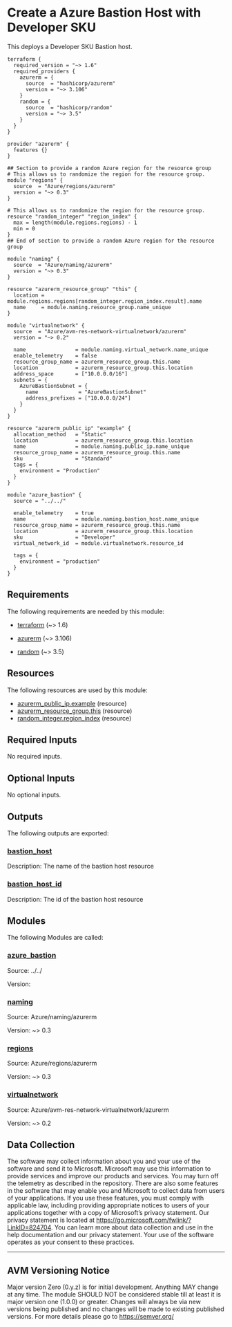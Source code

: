 <!-- BEGIN_TF_DOCS -->
# Create a Azure Bastion Host with Developer SKU

This deploys a Developer SKU Bastion host.

```hcl
terraform {
  required_version = "~> 1.6"
  required_providers {
    azurerm = {
      source  = "hashicorp/azurerm"
      version = "~> 3.106"
    }
    random = {
      source  = "hashicorp/random"
      version = "~> 3.5"
    }
  }
}

provider "azurerm" {
  features {}
}

## Section to provide a random Azure region for the resource group
# This allows us to randomize the region for the resource group.
module "regions" {
  source  = "Azure/regions/azurerm"
  version = "~> 0.3"
}

# This allows us to randomize the region for the resource group.
resource "random_integer" "region_index" {
  max = length(module.regions.regions) - 1
  min = 0
}
## End of section to provide a random Azure region for the resource group

module "naming" {
  source  = "Azure/naming/azurerm"
  version = "~> 0.3"
}

resource "azurerm_resource_group" "this" {
  location = module.regions.regions[random_integer.region_index.result].name
  name     = module.naming.resource_group.name_unique
}

module "virtualnetwork" {
  source  = "Azure/avm-res-network-virtualnetwork/azurerm"
  version = "~> 0.2"

  name                = module.naming.virtual_network.name_unique
  enable_telemetry    = false
  resource_group_name = azurerm_resource_group.this.name
  location            = azurerm_resource_group.this.location
  address_space       = ["10.0.0.0/16"]
  subnets = {
    AzureBastionSubnet = {
      name             = "AzureBastionSubnet"
      address_prefixes = ["10.0.0.0/24"]
    }
  }
}

resource "azurerm_public_ip" "example" {
  allocation_method   = "Static"
  location            = azurerm_resource_group.this.location
  name                = module.naming.public_ip.name_unique
  resource_group_name = azurerm_resource_group.this.name
  sku                 = "Standard"
  tags = {
    environment = "Production"
  }
}

module "azure_bastion" {
  source = "../../"

  enable_telemetry    = true
  name                = module.naming.bastion_host.name_unique
  resource_group_name = azurerm_resource_group.this.name
  location            = azurerm_resource_group.this.location
  sku                 = "Developer"
  virtual_network_id  = module.virtualnetwork.resource_id

  tags = {
    environment = "production"
  }
}
```

<!-- markdownlint-disable MD033 -->
## Requirements

The following requirements are needed by this module:

- <a name="requirement_terraform"></a> [terraform](#requirement\_terraform) (~> 1.6)

- <a name="requirement_azurerm"></a> [azurerm](#requirement\_azurerm) (~> 3.106)

- <a name="requirement_random"></a> [random](#requirement\_random) (~> 3.5)

## Resources

The following resources are used by this module:

- [azurerm_public_ip.example](https://registry.terraform.io/providers/hashicorp/azurerm/latest/docs/resources/public_ip) (resource)
- [azurerm_resource_group.this](https://registry.terraform.io/providers/hashicorp/azurerm/latest/docs/resources/resource_group) (resource)
- [random_integer.region_index](https://registry.terraform.io/providers/hashicorp/random/latest/docs/resources/integer) (resource)

<!-- markdownlint-disable MD013 -->
## Required Inputs

No required inputs.

## Optional Inputs

No optional inputs.

## Outputs

The following outputs are exported:

### <a name="output_bastion_host"></a> [bastion\_host](#output\_bastion\_host)

Description: The name of the bastion host resource

### <a name="output_bastion_host_id"></a> [bastion\_host\_id](#output\_bastion\_host\_id)

Description: The id of the bastion host resource

## Modules

The following Modules are called:

### <a name="module_azure_bastion"></a> [azure\_bastion](#module\_azure\_bastion)

Source: ../../

Version:

### <a name="module_naming"></a> [naming](#module\_naming)

Source: Azure/naming/azurerm

Version: ~> 0.3

### <a name="module_regions"></a> [regions](#module\_regions)

Source: Azure/regions/azurerm

Version: ~> 0.3

### <a name="module_virtualnetwork"></a> [virtualnetwork](#module\_virtualnetwork)

Source: Azure/avm-res-network-virtualnetwork/azurerm

Version: ~> 0.2

<!-- markdownlint-disable-next-line MD041 -->
## Data Collection

The software may collect information about you and your use of the software and send it to Microsoft. Microsoft may use this information to provide services and improve our products and services. You may turn off the telemetry as described in the repository. There are also some features in the software that may enable you and Microsoft to collect data from users of your applications. If you use these features, you must comply with applicable law, including providing appropriate notices to users of your applications together with a copy of Microsoft’s privacy statement. Our privacy statement is located at <https://go.microsoft.com/fwlink/?LinkID=824704>. You can learn more about data collection and use in the help documentation and our privacy statement. Your use of the software operates as your consent to these practices.

---

## AVM Versioning Notice

Major version Zero (0.y.z) is for initial development. Anything MAY change at any time. The module SHOULD NOT be considered stable till at least it is major version one (1.0.0) or greater. Changes will always be via new versions being published and no changes will be made to existing published versions. For more details please go to <https://semver.org/>
<!-- END_TF_DOCS -->